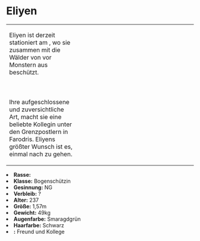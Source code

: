 # Eliyen

<primary-label ref="npc"/>

<secondary-label ref="faergria"/>

<secondary-label ref="farodris"/>

<secondary-label ref="farone"/>

<table>
<tr><td>
<p>
Eliyen ist derzeit stationiert am <a href="Thicket-of-Truth.md" anchor="indial-grenzposten"></a>, wo sie zusammen mit
<a href="Malon.md"></a> die Wälder von <a href="Farodris.md"></a> vor Monstern aus <a href="Inidal.md"></a> beschützt.
<br></br><br></br>
Ihre aufgeschlossene und zuversichtliche Art, macht sie eine beliebte Kollegin unter den Grenzpostlern in Farodris.
Eliyens größter Wunsch ist es, einmal nach <a href="Thicket-of-Truth.md" anchor="yerenas"></a> zu gehen.
</p>

</td><td width="300">
<!-- Edit here -->
<img src="eliyen.png" alt="" />
</td></tr>
</table>

<procedure title="Allgemeine Informationen">
<list columns="3">
<li><b>Rasse:</b> <a href="Folks.md" anchor="elfen"></a></li>
<li><b>Klasse:</b> Bogenschützin</li>
<li><b>Gesinnung:</b> NG</li>
<li><b>Verbleib:</b> ?</li>
</list>
</procedure>

<procedure title="Aussehen">
<list columns="3">
<li><b>Alter:</b> 237</li>
<li><b>Größe:</b> 1,57m</li>
<li><b>Gewicht:</b> 49kg</li>
<li><b>Augenfarbe:</b> Smaragdgrün</li>
<li><b>Haarfarbe:</b> Schwarz</li>
</list>
</procedure>

<procedure title="Beziehungen">
<list columns="3">
<li><b><a href="Malon.md"></a>:</b> Freund und Kollege</li>
</list>
</procedure>

<!--
## Notizen

- **Ziele:** 
- **Geheimnisse:** 
-->